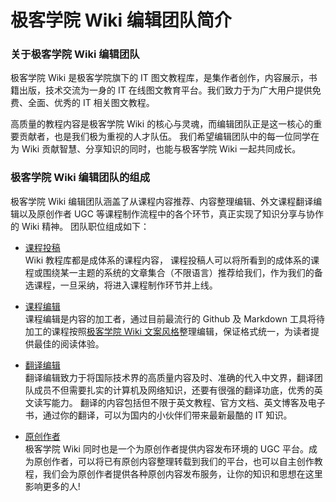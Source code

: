 # 极客学院 Wiki 编辑团队简介

### 关于极客学院 Wiki 编辑团队

极客学院 Wiki 是极客学院旗下的 IT 图文教程库，是集作者创作，内容展示，书籍出版，技术交流为一身的 IT 在线图文教育平台。我们致力于为广大用户提供免费、全面、优秀的 IT 相关图文教程。  

高质量的教程内容是极客学院 Wiki 的核心与灵魂，而编辑团队正是这一核心的重要贡献者，也是我们极为重视的人才队伍。 我们希望编辑团队中的每一位同学在为 Wiki 贡献智慧、分享知识的同时，也能与极客学院 Wiki 一起共同成长。

### 极客学院 Wiki 编辑团队的组成

极客学院 Wiki 编辑团队涵盖了从课程内容推荐、内容整理编辑、外文课程翻译编辑以及原创作者 UGC 等课程制作流程中的各个环节，真正实现了知识分享与协作的 Wiki 精神。 团队职位组成如下：   

- [课程投稿](recommenders.md)   
Wiki 教程库都是成体系的课程内容， 课程投稿人可以将所看到的成体系的课程或围绕某一主题的系统的文章集合（不限语言）推荐给我们，作为我们的备选课程，一旦采纳，将进入课程制作环节并上线。   

- [课程编辑](editors.md)   
课程编辑是内容的加工者，通过目前最流行的 Github 及 Markdown 工具将待加工的课程按照[极客学院 Wiki 文案风格](https://github.com/jikexueyuanwiki/guide/blob/master/copywriting-guide.md)整理编辑，保证格式统一，为读者提供最佳的阅读体验。 

- [翻译编辑](translators.md)   
翻译编辑致力于将国际技术界的高质量内容及时、准确的代入中文界，翻译团队成员不但需要扎实的计算机及网络知识，还要有很强的翻译功底，优秀的英文读写能力。 翻译的内容包括但不限于英文教程、官方文档、英文博客及电子书，通过你的翻译，可以为国内的小伙伴们带来最新最酷的 IT 知识。 

- [原创作者](authors.md)   
极客学院 Wiki 同时也是一个为原创作者提供内容发布环境的 UGC 平台。成为原创作者，可以将已有原创内容整理转载到我们的平台，也可以自主创作教程，我们会为原创作者提供各种原创内容发布服务，让你的知识和思想在这里影响更多的人!